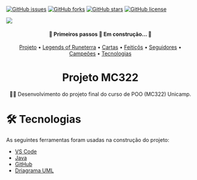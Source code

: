 <a href="https://github.com/ra186397/projeto-mc322/issues"><img alt="GitHub issues" src="https://img.shields.io/github/issues/ra186397/projeto-mc322?style=for-the-badge"></a>
<a href="https://github.com/ra186397/projeto-mc322/network"><img alt="GitHub forks" src="https://img.shields.io/github/forks/ra186397/projeto-mc322?style=for-the-badge"></a>
<a href="https://github.com/ra186397/projeto-mc322/stargazers"><img alt="GitHub stars" src="https://img.shields.io/github/stars/ra186397/projeto-mc322?style=for-the-badge"></a>
<a href="https://github.com/ra186397/projeto-mc322"><img alt="GitHub license" src="https://img.shields.io/github/license/ra186397/projeto-mc322?color=1&style=for-the-badge"></a>


<img src="https://gamehall.com.br/wp-content/uploads/2019/10/Legends-of-Runeterra-Banner.jpg"/>

<h4 align="center"> 
	🚧 Primeiros passos 🚀 Em construção...  🚧
</h4>

<p align="center">
 <a href="#Projeto">Projeto</a> •
 <a href="#Legends Of Runeterra">Legends of Runeterra</a> •
 <a href="#Cartas">Cartas</a> • 
 <a href="#Feitiços">Feitiçõs</a> • 
 <a href="#Seguidores">Seguidores</a> • 
 <a href="#Campões">Campeões</a> • 
 <a href="#Tecnologias">Tecnologias</a>
</p>

<h1 align="center"> Projeto MC322 </h1>
<p align="center">👨‍💻 Desenvolvimento do projeto final do curso de POO (MC322) Unicamp.</p>


# 🛠 Tecnologias

As seguintes ferramentas foram usadas na construção do projeto:

- [VS Code](https://code.visualstudio.com/)
- [Java](https://www.java.com/pt-BR/)
- [GitHub](https://github.com)
- [Driagrama UML](https://pt-br.reactjs.org/)

